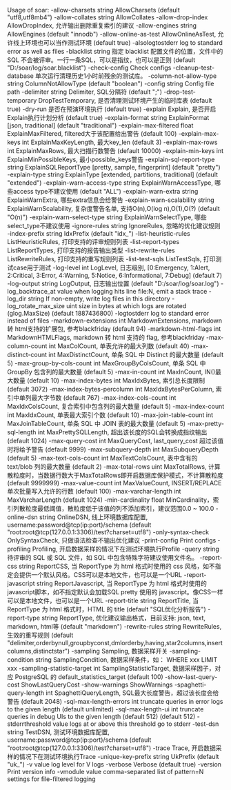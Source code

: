 Usage of soar:
  -allow-charsets string
        AllowCharsets (default "utf8,utf8mb4")
  -allow-collates string
        AllowCollates
  -allow-drop-index
        AllowDropIndex, 允许输出删除重复索引的建议
  -allow-engines string
        AllowEngines (default "innodb")
  -allow-online-as-test
        AllowOnlineAsTest, 允许线上环境也可以当作测试环境 (default true)
  -alsologtostderr
        log to standard error as well as files
  -blacklist string
        指定 blacklist 配置文件的位置，文件中的 SQL 不会被评审。一行一条SQL，可以是指纹，也可以是正则 (default "D:/soar/log/soar.blacklist")
  -check-config
        Check configs
  -cleanup-test-database
        单次运行清理历史1小时前残余的测试库。
  -column-not-allow-type string
        ColumnNotAllowType (default "boolean")
  -config string
        Config file path
  -delimiter string
        Delimiter, SQL分隔符 (default ";")
  -drop-test-temporary
        DropTestTemporary, 是否清理测试环境产生的临时库表 (default true)
  -dry-run
        是否在预演环境执行 (default true)
  -explain
        Explain, 是否开启Explain执行计划分析 (default true)
  -explain-format string
        ExplainFormat [json, traditional] (default "traditional")
  -explain-max-filtered float
        ExplainMaxFiltered, filtered大于该配置给出警告 (default 100)
  -explain-max-keys int
        ExplainMaxKeyLength, 最大key_len (default 3)
  -explain-max-rows int
        ExplainMaxRows, 最大扫描行数警告 (default 10000)
  -explain-min-keys int
        ExplainMinPossibleKeys, 最小possible_keys警告
  -explain-sql-report-type string
        ExplainSQLReportType [pretty, sample, fingerprint] (default "pretty")
  -explain-type string
        ExplainType [extended, partitions, traditional] (default "extended")
  -explain-warn-access-type string
        ExplainWarnAccessType, 哪些access type不建议使用 (default "ALL")
  -explain-warn-extra string
        ExplainWarnExtra, 哪些extra信息会给警告
  -explain-warn-scalability string
        ExplainWarnScalability, 复杂度警告名单, 支持O(n),O(log n),O(1),O(?) (default "O(n)")
  -explain-warn-select-type string
        ExplainWarnSelectType, 哪些select_type不建议使用
  -ignore-rules string
        IgnoreRules, 忽略的优化建议规则
  -index-prefix string
        IdxPrefix (default "idx_")
  -list-heuristic-rules
        ListHeuristicRules, 打印支持的评审规则列表
  -list-report-types
        ListReportTypes, 打印支持的报告输出类型
  -list-rewrite-rules
        ListRewriteRules, 打印支持的重写规则列表
  -list-test-sqls
        ListTestSqls, 打印测试case用于测试
  -log-level int
        LogLevel, 日志级别, [0:Emergency, 1:Alert, 2:Critical, 3:Error, 4:Warning, 5:Notice, 6:Informational, 7:Debug] (default 7)
  -log-output string
        LogOutput, 日志输出位置 (default "D:/soar/log/soar.log")
  -log_backtrace_at value
        when logging hits line file:N, emit a stack trace
  -log_dir string
        If non-empty, write log files in this directory
  -log_rotate_max_size uint
        size in bytes at which logs are rotated (glog.MaxSize) (default 1887436800)
  -logtostderr
        log to standard error instead of files
  -markdown-extensions int
        MarkdownExtensions, markdown 转 html支持的扩展包, 参考blackfriday (default 94)
  -markdown-html-flags int
        MarkdownHTMLFlags, markdown 转 html 支持的 flag, 参考blackfriday
  -max-column-count int
        MaxColCount, 单表允许的最大列数 (default 40)
  -max-distinct-count int
        MaxDistinctCount, 单条 SQL 中 Distinct 的最大数量 (default 5)
  -max-group-by-cols-count int
        MaxGroupByColsCount, 单条 SQL 中 GroupBy 包含列的最大数量 (default 5)
  -max-in-count int
        MaxInCount, IN()最大数量 (default 10)
  -max-index-bytes int
        MaxIdxBytes, 索引总长度限制 (default 3072)
  -max-index-bytes-percolumn int
        MaxIdxBytesPerColumn, 索引中单列最大字节数 (default 767)
  -max-index-cols-count int
        MaxIdxColsCount, 复合索引中包含列的最大数量 (default 5)
  -max-index-count int
        MaxIdxCount, 单表最大索引个数 (default 10)
  -max-join-table-count int
        MaxJoinTableCount, 单条 SQL 中 JOIN 表的最大数量 (default 5)
  -max-pretty-sql-length int
        MaxPrettySQLLength, 超出该长度的SQL会转换成指纹输出 (default 1024)
  -max-query-cost int
        MaxQueryCost, last_query_cost 超过该值时将给予警告 (default 9999)
  -max-subquery-depth int
        MaxSubqueryDepth (default 5)
  -max-text-cols-count int
        MaxTextColsCount, 表中含有的 text/blob 列的最大数量 (default 2)
  -max-total-rows uint
        MaxTotalRows, 计算散粒度时，当数据行数大于MaxTotalRows即开启数据库保护模式，不计算散粒度 (default 9999999)
  -max-value-count int
        MaxValueCount, INSERT/REPLACE 单次批量写入允许的行数 (default 100)
  -max-varchar-length int
        MaxVarcharLength (default 1024)
  -min-cardinality float
        MinCardinality，索引列散粒度最低阈值，散粒度低于该值的列不添加索引，建议范围0.0 ~ 100.0
  -online-dsn string
        OnlineDSN, 线上环境数据库配置, username:password@tcp(ip:port)/schema (default "root:root@tcp(127.0.0.1:3306)/test?charset=utf8")
  -only-syntax-check
        OnlySyntaxCheck, 只做语法检查不输出优化建议
  -print-config
        Print configs
  -profiling
        Profiling, 开启数据采样的情况下在测试环境执行Profile
  -query string
        待评审的 SQL 或 SQL 文件，如 SQL 中包含特殊字符建议使用文件名。
  -report-css string
        ReportCSS, 当 ReportType 为 html 格式时使用的 css 风格，如不指定会提供一个默认风格。CSS可以是本地文件，也可以是一个URL
  -report-javascript string
        ReportJavascript, 当 ReportType 为 html 格式时使用的javascript脚本，如不指定默认会加载SQL pretty 使用的 javascript。像CSS一样可以是本地文件，也可以是一个URL
  -report-title string
        ReportTitle, 当 ReportType 为 html 格式时，HTML 的 title (default "SQL优化分析报告")
  -report-type string
        ReportType, 优化建议输出格式，目前支持: json, text, markdown, html等 (default "markdown")
  -rewrite-rules string
        RewriteRules, 生效的重写规则 (default "delimiter,orderbynull,groupbyconst,dmlorderby,having,star2columns,insertcolumns,distinctstar")
  -sampling
        Sampling, 数据采样开关
  -sampling-condition string
        SamplingCondition, 数据采样条件，如： WHERE xxx LIMIT xxx
  -sampling-statistic-target int
        SamplingStatisticTarget, 数据采样因子，对应 PostgreSQL 的 default_statistics_target (default 100)
  -show-last-query-cost
        ShowLastQueryCost
  -show-warnings
        ShowWarnings
  -spaghetti-query-length int
        SpaghettiQueryLength, SQL最大长度警告，超过该长度会给警告 (default 2048)
  -sql-max-length-errors int
        truncate queries in error logs to the given length (default unlimited)
  -sql-max-length-ui int
        truncate queries in debug UIs to the given length (default 512) (default 512)
  -stderrthreshold value
        logs at or above this threshold go to stderr
  -test-dsn string
        TestDSN, 测试环境数据库配置, username:password@tcp(ip:port)/schema (default "root:root@tcp(127.0.0.1:3306)/test?charset=utf8")
  -trace
        Trace, 开启数据采样的情况下在测试环境执行Trace
  -unique-key-prefix string
        UkPrefix (default "uk_")
  -v value
        log level for V logs
  -verbose
        Verbose (default true)
  -version
        Print version info
  -vmodule value
        comma-separated list of pattern=N settings for file-filtered logging